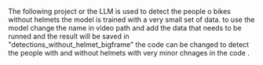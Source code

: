 The following project or the LLM is used to detect the people o bikes without helmets the model is trained with a very small set of data.
to use the model change the name in video path and add the data that needs to be runned and the result will be saved in "detections_without_helmet_bigframe"
the code can be changed to detect the people with and without helmets with very minor chnages in the code .
